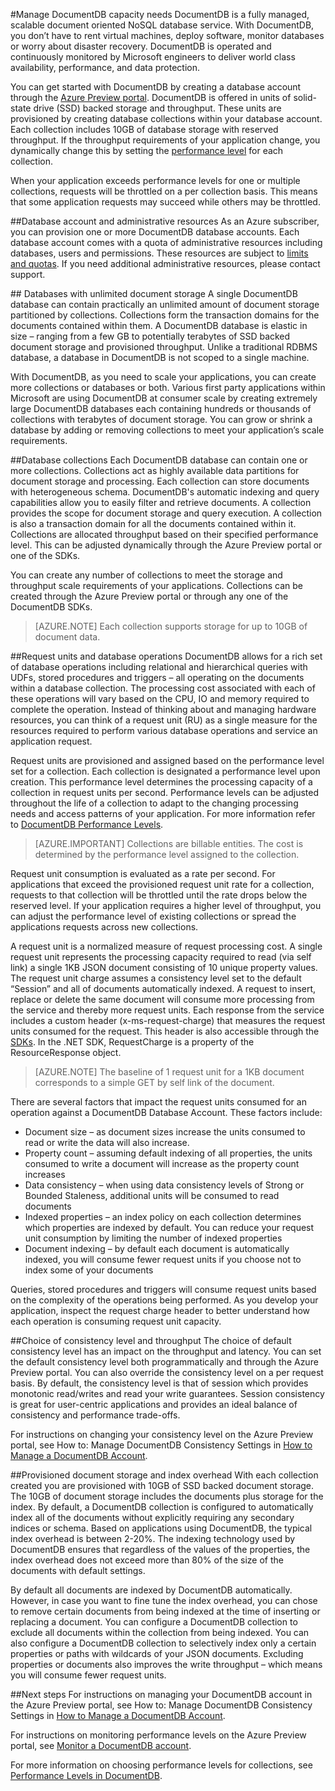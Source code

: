 <properties 
	pageTitle="Manage DocumentDB capacity | Azure" 
	description="Learn how you can scale DocumentDB to meet the capacity needs of your application." 
	services="documentdb" 
	authors="mimig1" 
	manager="jhubbard" 
	editor="cgronlun" 
	documentationCenter=""/>

<tags 
	ms.service="documentdb" 
	ms.workload="data-services" 
	ms.tgt_pltfrm="na" 
	ms.devlang="na" 
	ms.topic="article" 
	ms.date="04/29/2015" 
	ms.author="mimig"/>

#Manage DocumentDB capacity needs
DocumentDB is a fully managed, scalable document oriented NoSQL database service.  With DocumentDB, you don’t have to rent virtual machines, deploy software, monitor databases or worry about disaster recovery. DocumentDB is operated and continuously monitored by Microsoft engineers to deliver world class availability, performance, and data protection.  

You can get started with DocumentDB by creating a database account through the [Azure Preview portal](https://portal.azure.com/). DocumentDB is offered in units of solid-state drive (SSD) backed storage and throughput. These units are provisioned by creating database collections within your database account. Each collection includes 10GB of database storage with reserved throughput. If the throughput requirements of your application change, you dynamically change this by setting the [performance level](documentdb-performance-levels.md) for each collection.  

When your application exceeds performance levels for one or multiple collections, requests will be throttled on a per collection basis. This means that some application requests may succeed while others may be throttled.

##<a name="DBaccount"></a>Database account and administrative resources
As an Azure subscriber, you can provision one or more DocumentDB database accounts. Each database account comes with a quota of administrative resources including databases, users and permissions. These resources are subject to [limits and quotas](documentdb-limits.md). If you need additional administrative resources, please contact support.   

##<a name="DBstorage"></a> Databases with unlimited document storage
A single DocumentDB database can contain practically an unlimited amount of document storage partitioned by collections. Collections form the transaction domains for the documents contained within them. A DocumentDB database is elastic in size – ranging from a few GB to potentially terabytes of SSD backed document storage and provisioned throughput. Unlike a traditional RDBMS database, a database in DocumentDB is not scoped to a single machine.   

With DocumentDB, as you need to scale your applications, you can create more collections or databases or both. Various first party applications within Microsoft are using DocumentDB at consumer scale by creating extremely large DocumentDB databases each containing hundreds or thousands of collections with terabytes of document storage. You can grow or shrink a database by adding or removing collections to meet your application’s scale requirements. 

##<a name="DBCollections"></a>Database collections
Each DocumentDB database can contain one or more collections. Collections act as highly available data partitions for document storage and processing. Each collection can store documents with heterogeneous schema. DocumentDB's automatic indexing and query capabilities allow you to easily filter and retrieve documents. A collection provides the scope for document storage and query execution. A collection is also a transaction domain for all the documents contained within it. Collections are allocated throughput based on their specified performance level.  This can be adjusted dynamically through the Azure Preview portal or one of the SDKs. 

You can create any number of collections to meet the storage and throughput scale requirements of your applications. Collections can be created through the Azure Preview portal or through any one of the DocumentDB SDKs.   

>[AZURE.NOTE] Each collection supports storage for up to 10GB of document data. 
 
##<a name="ProvThroughput"></a>Request units and database operations
DocumentDB allows for a rich set of database operations including relational and hierarchical queries with UDFs, stored procedures and triggers – all operating on the documents within a database collection. The processing cost associated with each of these operations will vary based on the CPU, IO and memory required to complete the operation. Instead of thinking about and managing hardware resources, you can think of a request unit (RU) as a single measure for the resources required to perform various database operations and service an application request.

Request units are provisioned and assigned based on the performance level set for a collection. Each collection is designated a performance level upon creation. This performance level determines the processing capacity of a collection in request units per second. Performance levels can be adjusted throughout the life of a collection to adapt to the changing processing needs and access patterns of your application. For more information refer to [DocumentDB Performance Levels](documentdb-performance-levels.md). 

>[AZURE.IMPORTANT] Collections are billable entities. The cost is determined by the performance level assigned to the collection. 

Request unit consumption is evaluated as a rate per second. For applications that exceed the provisioned request unit rate for a collection, requests to that collection will be throttled until the rate drops below the reserved level. If your application requires a higher level of throughput, you can adjust the performance level of existing collections or spread the applications requests across new collections.

A request unit is a normalized measure of request processing cost. A single request unit represents the processing capacity required to read (via self link) a single 1KB JSON document consisting of 10 unique property values. The request unit charge assumes a consistency level set to the default “Session” and all of documents automatically indexed. A request to insert, replace or delete the same document will consume more processing from the service and thereby more request units. Each response from the service includes a custom header (x-ms-request-charge) that measures the request units consumed for the request. This header is also accessible through the [SDKs](https://msdn.microsoft.com/library/azure/dn781482.aspx). In the .NET SDK, RequestCharge is a property of the ResourceResponse object.

>[AZURE.NOTE] The baseline of 1 request unit for a 1KB document corresponds to a simple GET by self link of the document. 

There are several factors that impact the request units consumed for an operation against a DocumentDB Database Account. These factors include:

- Document size – as document sizes increase the units consumed to read or write the data will also increase.
- Property count – assuming default indexing of all properties, the units consumed to write a document will increase as the property count increases
- Data consistency – when using data consistency levels of Strong or Bounded Staleness, additional units will be consumed to read documents
- Indexed properties – an index policy on each collection determines which properties are indexed by default. You can reduce your request unit consumption by limiting the number of indexed properties
- Document indexing – by default each document is automatically indexed, you will consume fewer request units if you choose not to index some of your documents

Queries, stored procedures and triggers will consume request units based on the complexity of the operations being performed. As you develop your application, inspect the request charge header to better understand how each operation is consuming request unit capacity.  

##<a name="Consistency"></a>Choice of consistency level and throughput
The choice of default consistency level has an impact on the throughput and latency. You can set the default consistency level both programmatically and through the Azure Preview portal. You can also override the consistency level on a per request basis. By default, the consistency level is that of session which provides monotonic read/writes and read your write guarantees. Session consistency is great for user-centric applications and provides an ideal balance of consistency and performance trade-offs.    

For instructions on changing your consistency level on the Azure Preview portal, see How to: Manage DocumentDB Consistency Settings in [How to Manage a DocumentDB Account](documentdb-manage-account.md).

##<a name="IndexOverhead"></a>Provisioned document storage and index overhead
With each collection created you are provisioned with 10GB of SSD backed document storage. The 10GB of document storage includes the documents plus storage for the index. By default, a DocumentDB collection is configured to automatically index all of the documents without explicitly requiring any secondary indices or schema. Based on applications using DocumentDB, the typical index overhead is between 2-20%. The indexing technology used by DocumentDB ensures that regardless of the values of the properties, the index overhead does not exceed more than 80% of the size of the documents with default settings. 

By default all documents are indexed by DocumentDB automatically. However, in case you want to fine tune the index overhead, you can chose to remove certain documents from being indexed at the time of inserting or replacing a document. You can configure a DocumentDB collection to exclude all documents within the collection from being indexed. You can also configure a DocumentDB collection to selectively index only a certain properties or paths with wildcards of your JSON documents.  Excluding properties or documents also improves the write throughput – which means you will consume fewer request units.   
 
##<a name="NextSteps"></a>Next steps
For instructions on managing your DocumentDB account in the Azure Preview portal, see How to: Manage DocumentDB Consistency Settings in [How to Manage a DocumentDB Account](documentdb-manage-account.md/#consistency).

For instructions on monitoring performance levels on the Azure Preview portal, see [Monitor a DocumentDB account](documentdb-monitor-accounts.md).

For more information on choosing performance levels for collections, see [Performance Levels in DocumentDB](documentdb-performance-levels).
